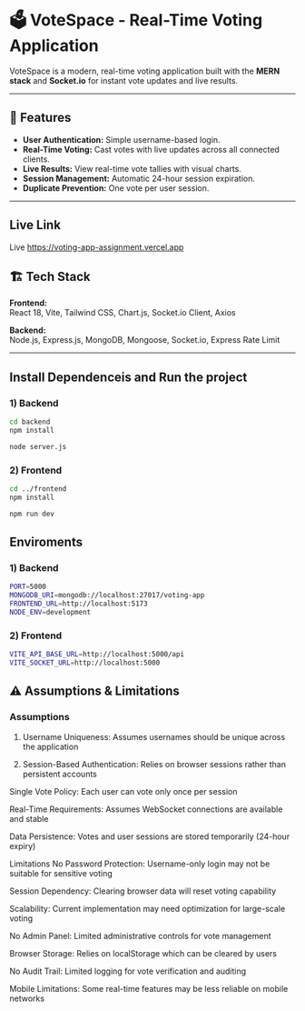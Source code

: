 # 🗳️ VoteSpace - Real-Time Voting Application

VoteSpace is a modern, real-time voting application built with the **MERN stack** and **Socket.io** for instant vote updates and live results.

---

## 🚀 Features

- **User Authentication:** Simple username-based login.
- **Real-Time Voting:** Cast votes with live updates across all connected clients.
- **Live Results:** View real-time vote tallies with visual charts.
- **Session Management:** Automatic 24-hour session expiration.
- **Duplicate Prevention:** One vote per user session.

---

## Live Link
Live https://voting-app-assignment.vercel.app

## 🏗️ Tech Stack

**Frontend:**  
React 18, Vite, Tailwind CSS, Chart.js, Socket.io Client, Axios  

**Backend:**  
Node.js, Express.js, MongoDB, Mongoose, Socket.io, Express Rate Limit  

---

## Install Dependenceis and Run the project
### 1) Backend
```bash
cd backend
npm install

node server.js
```
### 2) Frontend
```bash
cd ../frontend
npm install

npm run dev
```

## Enviroments
### 1) Backend
```bash
PORT=5000
MONGODB_URI=mongodb://localhost:27017/voting-app
FRONTEND_URL=http://localhost:5173
NODE_ENV=development
```

### 2) Frontend
```bash
VITE_API_BASE_URL=http://localhost:5000/api
VITE_SOCKET_URL=http://localhost:5000
```


## ⚠️ Assumptions & Limitations
### Assumptions
1) Username Uniqueness: Assumes usernames should be unique across the application

2) Session-Based Authentication: Relies on browser sessions rather than persistent accounts

Single Vote Policy: Each user can vote only once per session

Real-Time Requirements: Assumes WebSocket connections are available and stable

Data Persistence: Votes and user sessions are stored temporarily (24-hour expiry)

Limitations
No Password Protection: Username-only login may not be suitable for sensitive voting

Session Dependency: Clearing browser data will reset voting capability

Scalability: Current implementation may need optimization for large-scale voting

No Admin Panel: Limited administrative controls for vote management

Browser Storage: Relies on localStorage which can be cleared by users

No Audit Trail: Limited logging for vote verification and auditing

Mobile Limitations: Some real-time features may be less reliable on mobile networks